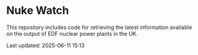 # Nuke Watch

This repository includes code for retrieving the latest information available on the output of EDF nuclear power plants in the UK.

Last updated: 2025-06-11 15:13